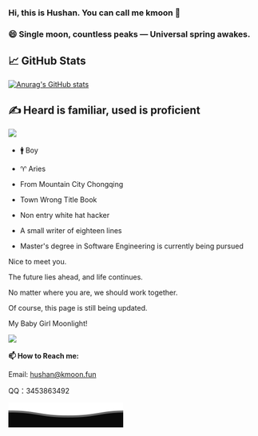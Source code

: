 ### Hi, this is Hushan. You can call me kmoon 👋

### 😄 Single moon, countless peaks — Universal spring awakes.

## 📈 GitHub Stats

[![Anurag's GitHub stats](https://github-readme-stats.vercel.app/api?username=kmoonn)](https://github.com/anuraghazra/github-readme-stats)

## ✍ Heard is familiar, used is proficient

<img src="https://skillicons.dev/icons?i=notion,sublime,obsidian,py,pycharm,qt,vercel,vim,anaconda,redis,jenkins,kotlin,androidstudio,sqlite,gradle,kali,cloudflare,fastapi,flask,django,git,gmail,github,twitter,stackoverflow,html,css,idea,java,docker,js,linux,md,mysql,mongodb,php,postman,selenium,powershell,bash,sublime,sklearn,ubuntu,vim,visualstudio,c,cpp,eclipse,vscode,windows,bootstrap,codepen,latex,matlab,nginx&perline=13" />


- 🚹 Boy

- ♈ Aries

- From Mountain City Chongqing

- Town Wrong Title Book

- Non entry white hat hacker

- A small writer of eighteen lines

- Master's degree in Software Engineering is currently being pursued


Nice to meet you.

The future lies ahead, and life continues.

No matter where you are, we should work together. 

Of course, this page is still being updated.

My Baby Girl Moonlight!

<img src="assets/202505131538934.jpg" style="width:50%;" />

**📫 How to Reach me:**

Email: hushan@kmoon.fun

QQ：3453863492

![](assets/Bottom_down.svg)
